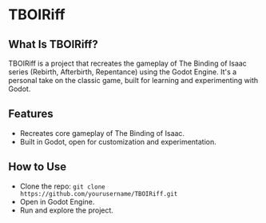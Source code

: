 # TBOIRiff

## What Is TBOIRiff?
TBOIRiff is a project that recreates the gameplay of The Binding of Isaac series (Rebirth, Afterbirth, Repentance) using the Godot Engine. It's a personal take on the classic game, built for learning and experimenting with Godot.

## Features
- Recreates core gameplay of The Binding of Isaac.
- Built in Godot, open for customization and experimentation.

## How to Use
- Clone the repo: `git clone https://github.com/yourusername/TBOIRiff.git`
- Open in Godot Engine.
- Run and explore the project.
